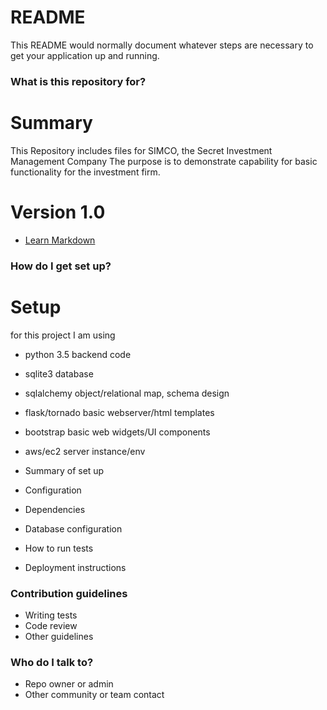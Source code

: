 # README #

This README would normally document whatever steps are necessary to get your application up and running.

### What is this repository for? ###

# Summary
This Repository includes files for SIMCO, the Secret Investment Management Company
The purpose is to demonstrate capability for basic functionality for the investment firm.

# Version 1.0

* [Learn Markdown](https://bitbucket.org/tutorials/markdowndemo)

### How do I get set up? ###

# Setup
for this project I am using
* python 3.5	backend code
* sqlite3		database
* sqlalchemy	object/relational map, schema design 
* flask/tornado	basic webserver/html templates
* bootstrap		basic web widgets/UI components
* aws/ec2		server instance/env


* Summary of set up
* Configuration
* Dependencies
* Database configuration
* How to run tests
* Deployment instructions

### Contribution guidelines ###

* Writing tests
* Code review
* Other guidelines

### Who do I talk to? ###

* Repo owner or admin
* Other community or team contact